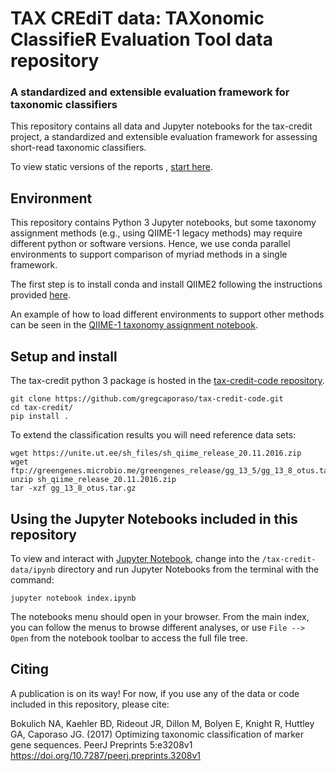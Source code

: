 # TAX CREdiT data: TAXonomic ClassifieR Evaluation Tool data repository

### A standardized and extensible evaluation framework for taxonomic classifiers

This repository contains all data and Jupyter notebooks for the tax-credit project, a standardized and extensible evaluation framework for assessing short-read taxonomic classifiers.

To view static versions of the reports , [start here](https://github.com/caporaso-lab/tax-credit/blob/master/ipynb/Index.ipynb).

Environment
-----------------
This repository contains Python 3 Jupyter notebooks, but some taxonomy assignment methods (e.g., using QIIME-1 legacy methods) may require different python or software versions. Hence, we use conda parallel environments to support comparison of myriad methods in a single framework.

The first step is to install conda and install QIIME2 following the instructions provided [here](https://docs.qiime2.org/2017.6/install/native/).

An example of how to load different environments to support other methods can be seen in the [QIIME-1 taxonomy assignment notebook](https://github.com/caporaso-lab/tax-credit-data/blob/master/ipynb/mock-community/taxonomy-assignment-qiime1.ipynb).


Setup and install
-----------------
The tax-credit python 3 package is hosted in the [tax-credit-code repository](https://github.com/caporaso-lab/tax-credit-code).

```
git clone https://github.com/gregcaporaso/tax-credit-code.git
cd tax-credit/
pip install .
```

To extend the classification results you will need reference data sets:

```
wget https://unite.ut.ee/sh_files/sh_qiime_release_20.11.2016.zip
wget ftp://greengenes.microbio.me/greengenes_release/gg_13_5/gg_13_8_otus.tar.gz
unzip sh_qiime_release_20.11.2016.zip
tar -xzf gg_13_8_otus.tar.gz
```


Using the Jupyter Notebooks included in this repository
-------------------------------------------------------

To view and interact with [Jupyter Notebook](http://jupyter.org/), change into the ``/tax-credit-data/ipynb`` directory and run Jupyter Notebooks from the terminal with the command:

``jupyter notebook index.ipynb``

The notebooks menu should open in your browser. From the main index, you can follow the menus to browse different analyses, or use ``File --> Open`` from the notebook toolbar to access the full file tree.


Citing
------

A publication is on its way! For now, if you use any of the data or code included in this repository, please cite:

Bokulich NA, Kaehler BD, Rideout JR, Dillon M, Bolyen E, Knight R, Huttley GA, Caporaso JG. (2017) Optimizing taxonomic classification of marker gene sequences. PeerJ Preprints 5:e3208v1 https://doi.org/10.7287/peerj.preprints.3208v1
